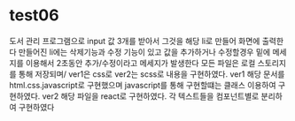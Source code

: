 # test06

도서 관리 프로그램으로 input 값 3개를 받아서 그것을 해당 li로 만들어 화면에 출력한다  만들어진 li에는 삭제기능과 수정 기능이 있고 값을 추가하거나 수정할경우 밑에 메세지를 이용해서 2초동안 추가/수정이라고 메세지가 발생한다
모든 파일은 로컬 스토리지를 통해 저장되며/ ver1은 css로 ver2는 scss로 내용을 구현하였다.
ver1 
해당 문서를 html.css.javascript로 구현했으며 javascript를 통해 구현할떄는 클래스 이용하여 구현하였다.
ver2 
해당 파일을 react로 구현하였다. 각 텍스트들을 컴포넌트별로 분리하여 구현하였다
